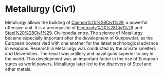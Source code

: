 # Metallurgy (Civ1)

Metallurgy allows the building of [Cannon%20%28Civ1%29](cannons), a powerful offensive unit.
It is a prerequisite of [Electricity%20%28Civ1%29](electricity) and [Steel%20%28Civ1%29](steel).
Civilopedia entry.
The science of Metallurgy became especially important after the development of Gunpowder, as the European powers vied with one another for the latest technological advance in weapons. Research in Metallurgy was conducted by the private smelters and Universities. The result was artillery and naval guns superior to any in the world. This development was an important factor in the rise of European states as world powers. Metallurgy later led to the discovery of Steel and other metals.